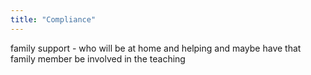 ```yaml
---
title: "Compliance"
---
```

family support - who will be at home and helping and maybe have that family member be involved in the teaching

